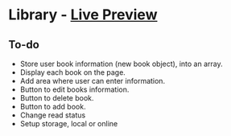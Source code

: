 # Library - [Live Preview](https://robisonwebdev.github.io/Library/)

## To-do
- Store user book information (new book object), into an array.
- Display each book on the page.
- Add area where user can enter information.
- Button to edit books information.
- Button to delete book.
- Button to add book.
- Change read status
- Setup storage, local or online